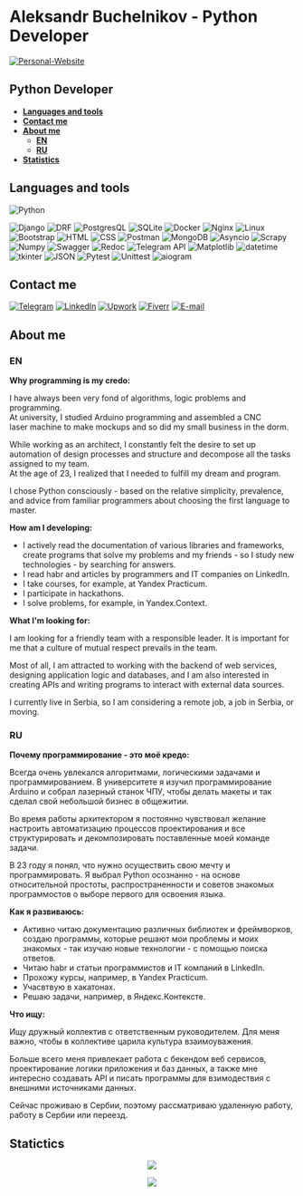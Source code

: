 # Aleksandr Buchelnikov - Python Developer

[![Personal-Website](https://img.shields.io/badge/-Personal_website-black?style=for-the-badge&logo=)](https://buchelnikov.ddns.net/)

## Python Developer

- **[Languages and tools](https://github.com/AVanslov#languages-and-tools)**
- **[Contact me](https://github.com/AVanslov#contact-me)**
- **[About me](https://github.com/AVanslov#about-me)**
    - **[EN](https://github.com/AVanslov#en)**
    - **[RU](https://github.com/AVanslov#ru)**
- **[Statistics](https://github.com/AVanslov#statictics)**

## Languages and tools
![Python](https://img.shields.io/badge/-Python-black?style=for-the-badge&logo=python)

![Django](https://img.shields.io/badge/-Django-black?style=for-the-badge&logo=Django)
![DRF](https://img.shields.io/badge/-Django_REST_FRamework-black?style=for-the-badge&logo=Django)
![PostgresQL](https://img.shields.io/badge/-PostgresQL-black?style=for-the-badge&logo=PostgresQL)
![SQLite](https://img.shields.io/badge/-SQLite-black?style=for-the-badge&logo=SQLite)
![Docker](https://img.shields.io/badge/-Docker-black?style=for-the-badge&logo=Docker)
![Nginx](https://img.shields.io/badge/-Nginx-black?style=for-the-badge&logo=Nginx)
![Linux](https://img.shields.io/badge/-Linux-black?style=for-the-badge&logo=Linux)
![Bootstrap](https://img.shields.io/badge/-Bootstrap-black?style=for-the-badge&logo=Bootstrap)
![HTML](https://img.shields.io/badge/-HTML-black?style=for-the-badge&logo=HTML)
![CSS](https://img.shields.io/badge/-CSS-black?style=for-the-badge&logo=CSS)
![Postman](https://img.shields.io/badge/-Postman-black?style=for-the-badge&logo=postman)
![MongoDB](https://img.shields.io/badge/-MongoDB-black?style=for-the-badge&logo=MongoDB)
![Asyncio](https://img.shields.io/badge/-Asyncio-black?style=for-the-badge&logo=Asyncio)
![Scrapy](https://img.shields.io/badge/-Scrapy-black?style=for-the-badge&logo=Scrapy)
![Numpy](https://img.shields.io/badge/-Numpy-black?style=for-the-badge&logo=Numpy)
![Swagger](https://img.shields.io/badge/-Swagger-black?style=for-the-badge&logo=Swagger)
![Redoc](https://img.shields.io/badge/-Redoc-black?style=for-the-badge&logo=Redoc)
![Telegram API](https://img.shields.io/badge/-python_telegram_bot-black?style=for-the-badge&logo=telegram)
![Matplotlib](https://img.shields.io/badge/-matplotlib-black?style=for-the-badge&logo=matplotlib)
![datetime](https://img.shields.io/badge/-datetime-black?style=for-the-badge&logo=datetime)
![tkinter](https://img.shields.io/badge/-tkinter-black?style=for-the-badge&logo=tkinter)
![JSON](https://img.shields.io/badge/-JSON-black?style=for-the-badge&logo=JSON)
![Pytest](https://img.shields.io/badge/-Pytest-black?style=for-the-badge&logo=pytest)
![Unittest](https://img.shields.io/badge/-Unittest-black?style=for-the-badge&logo=unittest)
![aiogram](https://img.shields.io/badge/-aiogram-black?style=for-the-badge&logo=aiogram)

## Contact me

[![Telegram](https://img.shields.io/badge/-Telegram-black?style=for-the-badge&logo=Telegram)](https://t.me/aleksandr_buchelnikov)
[![LinkedIn](https://img.shields.io/badge/-LinkedIn-black?style=for-the-badge&logo=LinkedIn)](https://www.linkedin.com/in/aleksandr-buchelnikov/)
[![Upwork](https://img.shields.io/badge/-Upwork-black?style=for-the-badge&logo=Upwork)](https://www.upwork.com/freelancers/~01f4ee846d7823ab17?mp_source=share)
[![Fiverr](https://img.shields.io/badge/-Fiverr-black?style=for-the-badge&logo=Fiverr)](https://www.fiverr.com/alex_vanslov)
[![E-mail](https://img.shields.io/badge/-E_mail-black?style=for-the-badge&logo=Gmail)](mailto:al.buchelnikov@gmail.com)


## About me
### EN
**Why programming is my credo:**

I have always been very fond of algorithms, logic problems and programming.<br>
At university, I studied Arduino programming and assembled a CNC<br>laser machine to make mockups and so did my small business in the dorm.<br>

While working as an architect, I constantly felt the desire to set up<br>automation of design processes and structure and decompose all the tasks assigned to my team.<br>
At the age of 23, I realized that I needed to fulfill my dream and program.<br>

I chose Python consciously - based on the relative simplicity, prevalence,<br>and advice from familiar programmers about choosing the first language to master.

**How am I developing:**

- I actively read the documentation of various libraries and frameworks, create programs that solve my problems and my friends - so I study new technologies - by searching for answers.
- I read habr and articles by programmers and IT companies on LinkedIn.
- I take courses, for example, at Yandex Practicum.
- I participate in hackathons.
- I solve problems, for example, in Yandex.Context.

**What I'm looking for:**

I am looking for a friendly team with a responsible leader. It is important for me that a culture of mutual respect prevails in the team.

Most of all, I am attracted to working with the backend of web services, designing application logic and databases, and I am also interested in creating APIs and writing programs to interact with external data sources.

I currently live in Serbia, so I am considering a remote job, a job in Serbia, or moving.

### RU
**Почему программирование - это моё кредо:**

Всегда очень увлекался алгоритмами, логическими задачами и программированием. 
В университете я изучил программирование Arduino и собрал лазерный станок ЧПУ, чтобы делать макеты и так сделал свой небольшой бизнес в общежитии.

Во время работы архитектором я постоянно чувствовал желание настроить автоматизацию процессов проектирования и все структурировать и декомпозировать поставленные моей команде задачи.

В 23 году я понял, что нужно осуществить свою мечту и программировать.
Я выбрал Python осознанно - на основе относительной простоты, распространенности и советов знакомых программостов о выборе первого для освоения языка.

**Как я развиваюсь:**

- Активно читаю документацию различных библиотек и фреймворков, создаю программы, которые решают мои проблемы и моих знакомых - так изучаю новые технологии - с помощью поиска ответов.
- Читаю habr и статьи программистов и IT компаний в LinkedIn.
- Прохожу курсы, например, в Yandex Practicum.
- Учасвтвую в хакатонах.
- Решаю задачи, например, в Яндекс.Контексте.

**Что ищу:**

Ищу дружный коллектив с ответственным руководителем. Для меня важно, чтобы в коллективе царила культура взаимоуважения.

Больше всего меня привлекает работа с бекендом веб сервисов, проектирование логики приложения и баз данных, а также мне интересно создавать API и писать программы для взимодествия с внешними источниками данных.

Сейчас проживаю в Сербии, поэтому рассматриваю удаленную работу, работу в Сербии или переезд.

## Statictics

<p align="center">
    <img src="https://github-readme-stats.vercel.app/api?username=avanslov">
</p>
<p align="center">
    <img src="https://github-readme-stats.vercel.app/api/top-langs/?username=avanslov&layout=donut"
</p>